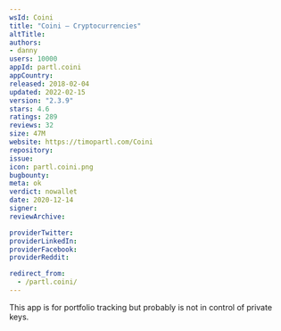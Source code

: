 ```yaml
---
wsId: Coini
title: "Coini — Cryptocurrencies"
altTitle: 
authors:
- danny
users: 10000
appId: partl.coini
appCountry: 
released: 2018-02-04
updated: 2022-02-15
version: "2.3.9"
stars: 4.6
ratings: 289
reviews: 32
size: 47M
website: https://timopartl.com/Coini
repository: 
issue: 
icon: partl.coini.png
bugbounty: 
meta: ok
verdict: nowallet
date: 2020-12-14
signer: 
reviewArchive:

providerTwitter: 
providerLinkedIn: 
providerFacebook: 
providerReddit: 

redirect_from:
  - /partl.coini/
---
```


This app is for portfolio tracking but probably is not in control of private keys.
